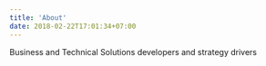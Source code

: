 ```yaml
---
title: 'About'
date: 2018-02-22T17:01:34+07:00
---
```


Business and Technical Solutions developers and strategy drivers

